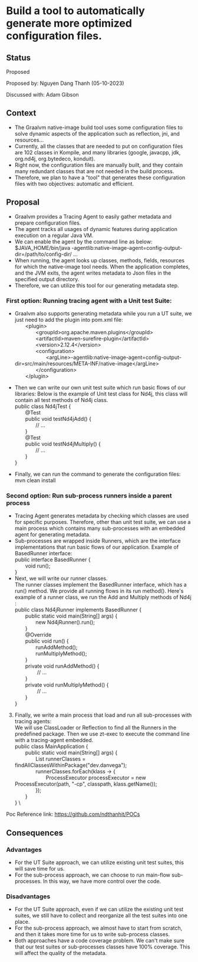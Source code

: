 # Build a tool to automatically generate more optimized configuration files.

## Status
Proposed

Proposed by: Nguyen Dang Thanh (05-10-2023)

Discussed with: Adam Gibson

## Context
- The Graalvm native-image build tool uses some configuration files to solve dynamic aspects of the application such as reflection, jni, and resources...
- Currently, all the classes that are needed to put on configuration files are 102 classes in Kompile, and many libraries (google, javacpp, jdk, org.nd4j, org.bytedeco, konduit).
- Right now, the configuration files are manually built, and they contain many redundant classes that are not needed in the build process.
- Therefore, we plan to have a "tool" that generates these configuration files with two objectives: automatic and efficient.

## Proposal
- Graalvm provides a Tracing Agent to easily gather metadata and prepare configuration files.
- The agent tracks all usages of dynamic features during application execution on a regular Java VM.
- We can enable the agent by the command line as below:
  $JAVA_HOME/bin/java -agentlib:native-image-agent=config-output-dir=/path/to/config-dir/ ...
- When running, the agent looks up classes, methods, fields, resources for which the native-image tool needs. When
  the application completes, and the JVM exits, the agent writes metadata to Json files in the specified output
  directory.
- Therefore, we can utilize this tool for our generating metadata step.

### First option: Running tracing agent with a Unit test Suite:
- Graalvm also supports generating metadata while you run a UT suite, we just need to add the plugin into pom.xml file:\
  &emsp;&emsp;\<plugin>  \
  &emsp;&emsp;&emsp;&emsp;\<groupId>org.apache.maven.plugins\</groupId> \
  &emsp;&emsp;&emsp;&emsp;\<artifactId>maven-surefire-plugin\</artifactId> \
  &emsp;&emsp;&emsp;&emsp;\<version>2.12.4\</version> \
  &emsp;&emsp;&emsp;&emsp;\<configuration> \
  &emsp;&emsp;&emsp;&emsp;&emsp;&emsp;\<argLine>-agentlib:native-image-agent=config-output-dir=src/main/resources/META-INF/native-image\</argLine> \
  &emsp;&emsp;&emsp;&emsp;\</configuration> \
  &emsp;&emsp;\</plugin>

- Then we can write our own unit test suite which run basic flows of our libraries:
  Below is the example of Unit test class for Nd4j, this class will contain all test methods of Nd4j class. \
  public class Nd4jTest {  \
  &emsp;&emsp;@Test  \
  &emsp;&emsp;public void testNd4jAdd() {  \
  &emsp;&emsp;&emsp;&emsp;// ...  \
  &emsp;&emsp;}  \
  &emsp;&emsp;@Test  \
  &emsp;&emsp;public void testNd4jMultiply() {  \
  &emsp;&emsp;&emsp;&emsp;// ...  \
  &emsp;&emsp;}  \
  }
- Finally, we can run the command to generate the configuration files: \
  mvn clean install
  
### Second option: Run sub-process runners inside a parent process
- Tracing Agent generates metadata by checking which classes are used for specific purposes. Therefore, other than unit test suite,
  we can use a main process which contains many sub-processes with an embedded agent for generating metadata.
- Sub-processes are wrapped inside Runners, which are the interface implementations that run basic flows of our application.
  Example of BasedRunner interface: \
   public interface BasedRunner { \
   &emsp;&emsp;void run(); \
   }
- Next, we will write our runner classes. \
  The runner classes implement the BasedRunner interface, which has a run() method. We provide all running flows in its run method().
  Here's example of a runner class, we run the Add and Multiply methods of Nd4j : \
   public class Nd4jRunner implements BasedRunner { \
   &emsp;&emsp;public static void main(String[] args) { \
   &emsp;&emsp;&emsp;&emsp;new Nd4jRunner().run(); \
   &emsp;&emsp;} \
   &emsp;&emsp;@Override \
   &emsp;&emsp;public void run() { \
   &emsp;&emsp;&emsp;&emsp;runAddMethod(); \
   &emsp;&emsp;&emsp;&emsp;runMultiplyMethod(); \
   &emsp;&emsp;} \
   &emsp;&emsp;private void runAddMethod() { \
   &emsp;&emsp;&emsp;&emsp; // ... \
   &emsp;&emsp;} \
   &emsp;&emsp;private void runMultiplyMethod() { \
   &emsp;&emsp;&emsp;&emsp; // ... \
   &emsp;&emsp;} \
   }
3. Finally, we write a main process that load and run all sub-processes with tracing agents: \
   We will use ClassLoader or Reflection to find all the Runners in the predefined package. 
   Then we use zt-exec to execute the command line with a tracing-agent embedded. \
   public class MainApplication { \
   &emsp;&emsp;public static void main(String[] args) { \
   &emsp;&emsp;&emsp;&emsp;List<Class> runnerClasses = findAllClassesWithinPackage("dev.danvega"); \
   &emsp;&emsp;&emsp;&emsp;runnerClasses.forEach(klass -> { \
   &emsp;&emsp;&emsp;&emsp;&emsp;&emsp;ProcessExecutor processExecutor = new ProcessExecutor(path, "-cp", classpath, klass.getName()); \
   &emsp;&emsp;&emsp;&emsp;}); \
   &emsp;&emsp;} \
   } \
   
Poc Reference link: https://github.com/ndthanhit/POCs

## Consequences
### Advantages
- For the UT Suite approach, we can utilize existing unit test suites, this will save time for us.
- For the sub-process approach, we can choose to run main-flow sub-processes. In this way, we have more control over the code.

### Disadvantages
- For the UT Suite approach, even if we can utilize the existing unit test suites, we still have to collect and reorganize all the test suites into one place.
- For the sub-process approach, we almost have to start from scratch, and then it takes more time for us to write sub-process classes.
- Both approaches have a code coverage problem. We can't make sure that our test suites or sub-processes classes have 100% coverage. This will affect the quality of the metadata.